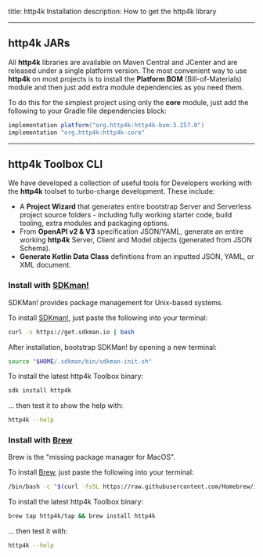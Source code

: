title: http4k Installation
description: How to get the http4k library

<hr/>

## http4k JARs

All **http4k** libraries are available on Maven Central and JCenter and are released under a single platform version. The most convenient way to use **http4k** on most projects is to install the **Platform BOM** (Bill-of-Materials) module and then just add extra module dependencies as you need them. 

To do this for the simplest project using only the **core** module, just add the following to your Gradle file dependencies block:

```groovy
implementation platform("org.http4k:http4k-bom:3.257.0")
implementation "org.http4k:http4k-core"
```

<hr/>

## http4k Toolbox CLI
We have developed a collection of useful tools for Developers working with the **http4k** toolset to turbo-charge
development. These include:

- A **Project Wizard** that generates entire bootstrap Server and Serverless project source folders - including 
fully working starter code, build tooling, extra modules and packaging options.
- From **OpenAPI v2 & V3** specification JSON/YAML, generate an entire working **http4k** Server, Client and Model objects (generated from JSON Schema).
- **Generate Kotlin Data Class** definitions from an inputted JSON, YAML, or XML document.

### Install with <a href="https://sdkman.io/">SDKman!</a>
SDKMan! provides package management for Unix-based systems.

To install <a href="https://sdkman.io/">SDKman!</a>, just paste the following into your terminal:

```bash
curl -s https://get.sdkman.io | bash
```

After installation, bootstrap SDKMan! by opening a new terminal:

```bash
source "$HOME/.sdkman/bin/sdkman-init.sh"
```

To install the latest http4k Toolbox binary:

```bash
sdk install http4k
```
... then test it to show the help with:

```bash
http4k --help
```

### Install with <a href="https://brew.sh/">Brew</a>
Brew is the "missing package manager for MacOS".

To install <a href="https://brew.sh/">Brew</a>, just paste the following into your terminal:

```bash
/bin/bash -c "$(curl -fsSL https://raw.githubusercontent.com/Homebrew/install/master/install.sh)"
```

To install the latest http4k Toolbox binary:

```bash
brew tap http4k/tap && brew install http4k
```

... then test it with:

```bash
http4k --help
```
